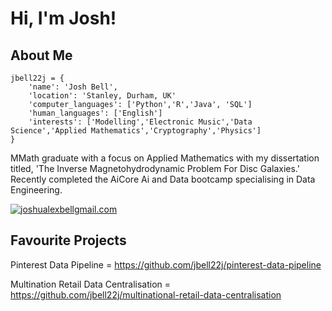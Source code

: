 # Hi, I'm Josh!
## About Me

```python3 
jbell22j = {
    'name': 'Josh Bell',
    'location': 'Stanley, Durham, UK'
    'computer_languages': ['Python','R','Java', 'SQL']
    'human_languages': ['English']
    'interests': ['Modelling','Electronic Music','Data Science','Applied Mathematics','Cryptography','Physics']
} 
```
MMath graduate with a focus on Applied Mathematics with my dissertation titled, 'The Inverse Magnetohydrodynamic
Problem For Disc Galaxies.' Recently completed the AiCore Ai and Data bootcamp specialising in Data Engineering.

<a href="mailto:YourEmail@gmail.com">![joshualexbellgmail.com](https://img.shields.io/badge/Gmail-D14836?style=for-the-badge&logo=gmail&logoColor=white)</a>

## Favourite Projects

Pinterest Data Pipeline = <https://github.com/jbell22j/pinterest-data-pipeline>

Multination Retail Data Centralisation = <https://github.com/jbell22j/multinational-retail-data-centralisation>

